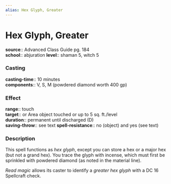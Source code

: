 ```yaml
---
alias: Hex Glyph, Greater
---
```


# Hex Glyph, Greater 

**source**:: Advanced Class Guide pg. 184  
**school**:: abjuration
**level**:: shaman 5, witch 5

### Casting 

**casting-time**:: 10 minutes  
**components**:: V, S, M (powdered diamond worth 400 gp)

### Effect 

**range**:: touch  
**target**:: or Area object touched or up to 5 sq. ft./level  
**duration**:: permanent until discharged (D)  
**saving-throw**:: see text
**spell-resistance**:: no (object) and yes (see text)

### Description 

This spell functions as *hex glyph*, except you can store a hex or a major hex (but not a grand hex). You trace the glyph with incense, which must first be sprinkled with powdered diamond (as noted in the material line).  
  
*Read magic* allows its caster to identify a *greater hex glyph* with a DC 16 Spellcraft check.

